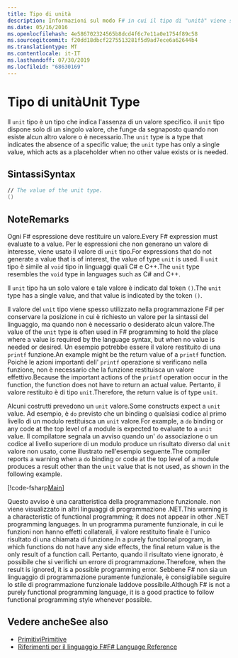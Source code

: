 ```yaml
---
title: Tipo di unità
description: Informazioni sul modo F# in cui il tipo di "unità" viene spesso usato per mantenere la posizione in cui un valore è richiesto dalla sintassi del linguaggio quando non è necessario o si desidera alcun valore.
ms.date: 05/16/2016
ms.openlocfilehash: 4e586702324565b8dcd4f6c7e11a0e1754f89c58
ms.sourcegitcommit: f20dd18dbcf2275513281f5d9ad7ece6a62644b4
ms.translationtype: MT
ms.contentlocale: it-IT
ms.lasthandoff: 07/30/2019
ms.locfileid: "68630169"
---
```

# <a name="unit-type"></a><span data-ttu-id="f82ce-103">Tipo di unità</span><span class="sxs-lookup"><span data-stu-id="f82ce-103">Unit Type</span></span>

<span data-ttu-id="f82ce-104">Il `unit` tipo è un tipo che indica l'assenza di un valore specifico. il `unit` tipo dispone solo di un singolo valore, che funge da segnaposto quando non esiste alcun altro valore o è necessario.</span><span class="sxs-lookup"><span data-stu-id="f82ce-104">The `unit` type is a type that indicates the absence of a specific value; the `unit` type has only a single value, which acts as a placeholder when no other value exists or is needed.</span></span>

## <a name="syntax"></a><span data-ttu-id="f82ce-105">Sintassi</span><span class="sxs-lookup"><span data-stu-id="f82ce-105">Syntax</span></span>

```fsharp
// The value of the unit type.
()
```

## <a name="remarks"></a><span data-ttu-id="f82ce-106">Note</span><span class="sxs-lookup"><span data-stu-id="f82ce-106">Remarks</span></span>

<span data-ttu-id="f82ce-107">Ogni F# espressione deve restituire un valore.</span><span class="sxs-lookup"><span data-stu-id="f82ce-107">Every F# expression must evaluate to a value.</span></span> <span data-ttu-id="f82ce-108">Per le espressioni che non generano un valore di interesse, viene usato il valore di `unit` tipo.</span><span class="sxs-lookup"><span data-stu-id="f82ce-108">For expressions that do not generate a value that is of interest, the value of type `unit` is used.</span></span> <span data-ttu-id="f82ce-109">Il `unit` tipo è simile al `void` tipo in linguaggi quali C# e C++.</span><span class="sxs-lookup"><span data-stu-id="f82ce-109">The `unit` type resembles the `void` type in languages such as C# and C++.</span></span>

<span data-ttu-id="f82ce-110">Il `unit` tipo ha un solo valore e tale valore è indicato dal token `()`.</span><span class="sxs-lookup"><span data-stu-id="f82ce-110">The `unit` type has a single value, and that value is indicated by the token `()`.</span></span>

<span data-ttu-id="f82ce-111">Il valore del `unit` tipo viene spesso utilizzato nella programmazione F# per conservare la posizione in cui è richiesto un valore per la sintassi del linguaggio, ma quando non è necessario o desiderato alcun valore.</span><span class="sxs-lookup"><span data-stu-id="f82ce-111">The value of the `unit` type is often used in F# programming to hold the place where a value is required by the language syntax, but when no value is needed or desired.</span></span> <span data-ttu-id="f82ce-112">Un esempio potrebbe essere il valore restituito di una `printf` funzione.</span><span class="sxs-lookup"><span data-stu-id="f82ce-112">An example might be the return value of a `printf` function.</span></span> <span data-ttu-id="f82ce-113">Poiché le azioni importanti dell' `printf` operazione si verificano nella funzione, non è necessario che la funzione restituisca un valore effettivo.</span><span class="sxs-lookup"><span data-stu-id="f82ce-113">Because the important actions of the `printf` operation occur in the function, the function does not have to return an actual value.</span></span> <span data-ttu-id="f82ce-114">Pertanto, il valore restituito è di tipo `unit`.</span><span class="sxs-lookup"><span data-stu-id="f82ce-114">Therefore, the return value is of type `unit`.</span></span>

<span data-ttu-id="f82ce-115">Alcuni costrutti prevedono un `unit` valore.</span><span class="sxs-lookup"><span data-stu-id="f82ce-115">Some constructs expect a `unit` value.</span></span> <span data-ttu-id="f82ce-116">Ad esempio, è `do` previsto che un binding o qualsiasi codice al primo livello di un modulo restituisca un `unit` valore.</span><span class="sxs-lookup"><span data-stu-id="f82ce-116">For example, a `do` binding or any code at the top level of a module is expected to evaluate to a `unit` value.</span></span> <span data-ttu-id="f82ce-117">Il compilatore segnala un avviso quando un' `do` associazione o un codice al livello superiore di un modulo produce un risultato diverso dal `unit` valore non usato, come illustrato nell'esempio seguente.</span><span class="sxs-lookup"><span data-stu-id="f82ce-117">The compiler reports a warning when a `do` binding or code at the top level of a module produces a result other than the `unit` value that is not used, as shown in the following example.</span></span>

[!code-fsharp[Main](~/samples/snippets/fsharp/lang-ref-1/snippet901.fs)]

<span data-ttu-id="f82ce-118">Questo avviso è una caratteristica della programmazione funzionale. non viene visualizzato in altri linguaggi di programmazione .NET.</span><span class="sxs-lookup"><span data-stu-id="f82ce-118">This warning is a characteristic of functional programming; it does not appear in other .NET programming languages.</span></span> <span data-ttu-id="f82ce-119">In un programma puramente funzionale, in cui le funzioni non hanno effetti collaterali, il valore restituito finale è l'unico risultato di una chiamata di funzione.</span><span class="sxs-lookup"><span data-stu-id="f82ce-119">In a purely functional program, in which functions do not have any side effects, the final return value is the only result of a function call.</span></span> <span data-ttu-id="f82ce-120">Pertanto, quando il risultato viene ignorato, è possibile che si verifichi un errore di programmazione.</span><span class="sxs-lookup"><span data-stu-id="f82ce-120">Therefore, when the result is ignored, it is a possible programming error.</span></span> <span data-ttu-id="f82ce-121">Sebbene F# non sia un linguaggio di programmazione puramente funzionale, è consigliabile seguire lo stile di programmazione funzionale laddove possibile.</span><span class="sxs-lookup"><span data-stu-id="f82ce-121">Although F# is not a purely functional programming language, it is a good practice to follow functional programming style whenever possible.</span></span>

## <a name="see-also"></a><span data-ttu-id="f82ce-122">Vedere anche</span><span class="sxs-lookup"><span data-stu-id="f82ce-122">See also</span></span>

- [<span data-ttu-id="f82ce-123">Primitivi</span><span class="sxs-lookup"><span data-stu-id="f82ce-123">Primitive</span></span>](primitive-types.md)
- [<span data-ttu-id="f82ce-124">Riferimenti per il linguaggio F#</span><span class="sxs-lookup"><span data-stu-id="f82ce-124">F# Language Reference</span></span>](index.md)
